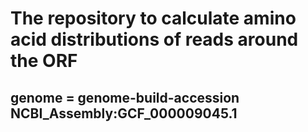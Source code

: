 # The repository to calculate amino acid distributions of reads around the ORF

## genome = genome-build-accession NCBI_Assembly:GCF_000009045.1